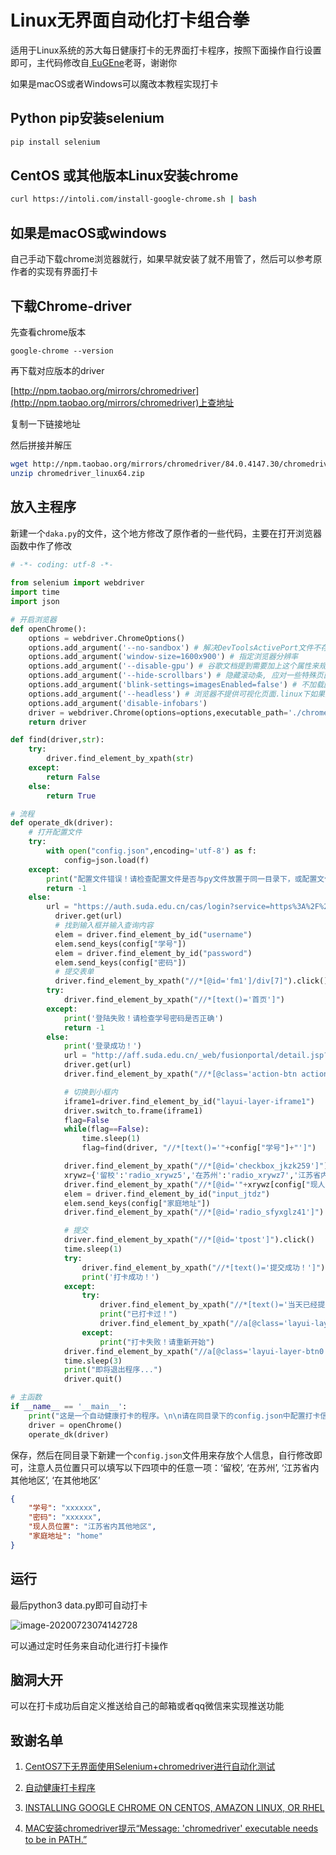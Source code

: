 # Linux无界面自动化打卡组合拳

   适用于Linux系统的苏大每日健康打卡的无界面打卡程序，按照下面操作自行设置即可，主代码修改自[
   EuGEne](https://blog.csdn.net/weixin_44739303/article/details/106245788)老哥，谢谢你

   如果是macOS或者Windows可以魔改本教程实现打卡

   ## Python pip安装selenium

   ```bash
   pip install selenium
   ```

   ## CentOS 或其他版本Linux安装chrome

   ```bash
   curl https://intoli.com/install-google-chrome.sh | bash
   ```

   ## 如果是macOS或windows

   自己手动下载chrome浏览器就行，如果早就安装了就不用管了，然后可以参考原作者的实现有界面打卡

   ## 下载Chrome-driver

   先查看chrome版本

   ```
   google-chrome --version
   ```

   再下载对应版本的driver

   [http://npm.taobao.org/mirrors/chromedriver](http://npm.taobao.org/mirrors/chromedriver)上查地址

   复制一下链接地址

   然后拼接并解压

   ```bash
   wget http://npm.taobao.org/mirrors/chromedriver/84.0.4147.30/chromedriver_linux64.zip
   unzip chromedriver_linux64.zip
   ```

   ## 放入主程序

   新建一个`daka.py`的文件，这个地方修改了原作者的一些代码，主要在打开浏览器函数中作了修改

   ```python
   # -*- coding: utf-8 -*-
    
   from selenium import webdriver
   import time
   import json
   
   # 开启浏览器
   def openChrome():
       options = webdriver.ChromeOptions()
       options.add_argument('--no-sandbox') # 解决DevToolsActivePort文件不存在的报错
       options.add_argument('window-size=1600x900') # 指定浏览器分辨率
       options.add_argument('--disable-gpu') # 谷歌文档提到需要加上这个属性来规避bug
       options.add_argument('--hide-scrollbars') # 隐藏滚动条, 应对一些特殊页面
       options.add_argument('blink-settings=imagesEnabled=false') # 不加载图片, 提升速度
       options.add_argument('--headless') # 浏览器不提供可视化页面.linux下如果系统不支持可视化不加这条会启动失败
       options.add_argument('disable-infobars')
       driver = webdriver.Chrome(options=options,executable_path='./chromedriver')
       return driver
   
   def find(driver,str):
       try:
           driver.find_element_by_xpath(str)
       except:
           return False
       else:
           return True
   
   # 流程
   def operate_dk(driver):
       # 打开配置文件
       try:
           with open("config.json",encoding='utf-8') as f:
               config=json.load(f)
       except:
           print("配置文件错误！请检查配置文件是否与py文件放置于同一目录下，或配置文件是否出错！\n请注意'现人员位置'只可填入以下四项中的任意一项：'留校', '在苏州', '江苏省内其他地区', '在其他地区'")
           return -1
       else:
           url = "https://auth.suda.edu.cn/cas/login?service=https%3A%2F%2Fauth.suda.edu.cn%2Fsso%2Flogin%3Fredirect_uri%3Dhttp%253A%252F%252Fauth.suda.edu.cn%252Fsso%252Foauth2%252Fauthorize%253Fscope%253Dclient%2526response_type%253Dcode%2526state%253D123%2526redirect_uri%253Dhttps%25253A%25252F%25252Fauth.suda.edu.cn%25252Fmiddleware%25252Fclient%25253Fapp%25253Dsswsswzx2%252526welcome%25253D%2525E4%2525BA%25258B%2525E5%25258A%2525A1%2525E4%2525B8%2525AD%2525E5%2525BF%252583%252526x_app_url%25253Dhttp%25253A%25252F%25252Faff.suda.edu.cn%25252F_web%25252Fucenter%25252Flogin.jsp%2526client_id%253Dhuc7ES9iOtrLLhTkCZVk%26x_client%3Dcas"
        	 driver.get(url)
        	 # 找到输入框并输入查询内容
        	 elem = driver.find_element_by_id("username")
        	 elem.send_keys(config["学号"])
        	 elem = driver.find_element_by_id("password")
        	 elem.send_keys(config["密码"])
        	 # 提交表单
        	 driver.find_element_by_xpath("//*[@id='fm1']/div[7]").click()
           try:
               driver.find_element_by_xpath("//*[text()='首页']")
           except:
               print('登陆失败！请检查学号密码是否正确')
               return -1
           else:
               print('登录成功！')
               url = "http://aff.suda.edu.cn/_web/fusionportal/detail.jsp?_p=YXM9MSZwPTEmbT1OJg__&id=2749&entranceUrl=http%3A%2F%2Fdk.suda.edu.cn%2Fdefault%2Fwork%2Fsuda%2Fjkxxtb%2Fjkxxcj.jsp&appKey=com.sudytech.suda.xxhjsyglzx.jkxxcj."
               driver.get(url)
               driver.find_element_by_xpath("//*[@class='action-btn action-do']").click()
   
               # 切换到小框内
               iframe1=driver.find_element_by_id("layui-layer-iframe1")
               driver.switch_to.frame(iframe1)
               flag=False
               while(flag==False):
                   time.sleep(1)
                   flag=find(driver, "//*[text()='"+config["学号"]+"']")
   
               driver.find_element_by_xpath("//*[@id='checkbox_jkzk259']").click()
               xrywz={'留校':'radio_xrywz5','在苏州':'radio_xrywz7','江苏省内其他地区':'radio_xrywz9','在其他地区':'radio_xrywz37'}
               driver.find_element_by_xpath("//*[@id='"+xrywz[config["现人员位置"]]+"']").click()
               elem = driver.find_element_by_id("input_jtdz")
               elem.send_keys(config["家庭地址"])
               driver.find_element_by_xpath("//*[@id='radio_sfyxglz41']").click()
   
               # 提交
               driver.find_element_by_xpath("//*[@id='tpost']").click()
               time.sleep(1)
               try:
                   driver.find_element_by_xpath("//*[text()='提交成功！']")
                   print('打卡成功！')
               except:
                   try:
                       driver.find_element_by_xpath("//*[text()='当天已经提交过，是否继续提交？']")
                       print("已打卡过！")
                       driver.find_element_by_xpath("//a[@class='layui-layer-btn0']").click()
                   except:
                       print("打卡失败！请重新开始")
               driver.find_element_by_xpath("//a[@class='layui-layer-btn0']").click()
               time.sleep(3)
               print("即将退出程序...")
               driver.quit()
   
   # 主函数
   if __name__ == '__main__':
       print("这是一个自动健康打卡的程序。\n\n请在同目录下的config.json中配置打卡信息，例如：\n'学号': '1827405055',\n'密码': '12345678',\n'现人员位置': '在苏州',      (请注意只可填入以下四项中的任意一项：'留校', '在苏州', '江苏省内其他地区', '在其他地区')\n'家庭地址': '工业园区'\n其余所有属性均为打卡系统自动填充的上一次打卡信息\n\n程序即将启动...")
       driver = openChrome()
       operate_dk(driver)
   ```

   保存，然后在同目录下新建一个`config.json`文件用来存放个人信息，自行修改即可，注意人员位置只可以填写以下四项中的任意一项：‘留校’, ‘在苏州’, ‘江苏省内其他地区’, ‘在其他地区’

   ```json
   {
       "学号": "xxxxxx",
       "密码": "xxxxxx",
       "现人员位置": "江苏省内其他地区",
       "家庭地址": "home"
   }
   ```

   ## 运行

   最后python3 data.py即可自动打卡

   ![image-20200723074142728](https://imgconvert.csdnimg.cn/aHR0cHM6Ly90dmExLnNpbmFpbWcuY24vbGFyZ2UvMDA3UzhaSWxneTFnaDBrYnl6ZG1tajMxYTIwZDRuNGQuanBn?x-oss-process=image/format,png)

   可以通过定时任务来自动化进行打卡操作

   ## 脑洞大开

   可以在打卡成功后自定义推送给自己的邮箱或者qq微信来实现推送功能

   ## 致谢名单

   1. [CentOS7下无界面使用Selenium+chromedriver进行自动化测试](https://blog.csdn.net/pengjunlee/article/details/91997908?)

   2. [自动健康打卡程序](https://blog.csdn.net/weixin_44739303/article/details/106245788)

   3. [INSTALLING GOOGLE CHROME ON CENTOS, AMAZON LINUX, OR RHEL](https://intoli.com/blog/installing-google-chrome-on-centos/)

   4. [MAC安装chromedriver提示“Message: 'chromedriver' executable needs to be in PATH.”](https://blog.csdn.net/walter_chan/article/details/50464625)